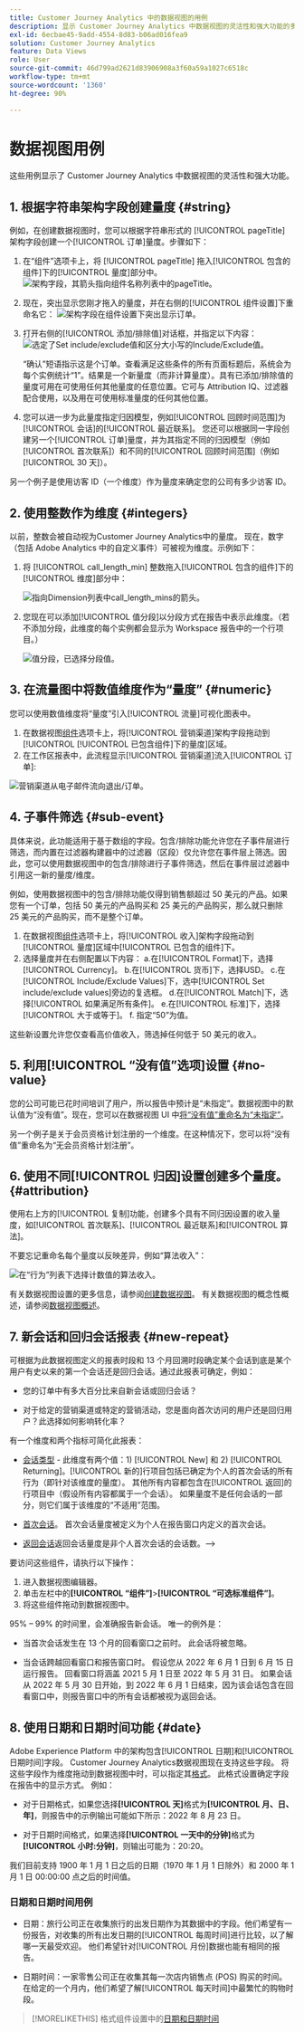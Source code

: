 ```yaml
---
title: Customer Journey Analytics 中的数据视图的用例
description: 显示 Customer Journey Analytics 中数据视图的灵活性和强大功能的多个用例
exl-id: 6ecbae45-9add-4554-8d83-b06ad016fea9
solution: Customer Journey Analytics
feature: Data Views
role: User
source-git-commit: 46d799ad2621d83906908a3f60a59a1027c6518c
workflow-type: tm+mt
source-wordcount: '1360'
ht-degree: 90%

---
```


# 数据视图用例

这些用例显示了 Customer Journey Analytics 中数据视图的灵活性和强大功能。

## 1. 根据字符串架构字段创建量度 {#string}

例如，在创建数据视图时，您可以根据字符串形式的 [!UICONTROL pageTitle] 架构字段创建一个[!UICONTROL 订单]量度。步骤如下：

1. 在“组件”选项卡上，将 [!UICONTROL pageTitle] 拖入[!UICONTROL 包含的组件]下的[!UICONTROL 量度]部分中。
   ![架构字段，其箭头指向组件名称列表中的pageTitle。](../assets/use-case1a.png)
1. 现在，突出显示您刚才拖入的量度，并在右侧的[!UICONTROL 组件设置]下重命名它：
   ![架构字段在组件设置下突出显示订单。](../assets/orders.png)
1. 打开右侧的[!UICONTROL 添加/排除值]对话框，并指定以下内容：
   ![选定了Set include/exclude值和区分大小写的Include/Exclude值。](../assets/orders2.png)

   “确认”短语指示这是个订单。查看满足这些条件的所有页面标题后，系统会为每个实例统计“1”。结果是一个新量度（而非计算量度）。具有已添加/排除值的量度可用在可使用任何其他量度的任意位置。它可与 Attribution IQ、过滤器配合使用，以及用在可使用标准量度的任何其他位置。
1. 您可以进一步为此量度指定归因模型，例如[!UICONTROL 回顾时间范围]为[!UICONTROL 会话]的[!UICONTROL 最近联系]。
您还可以根据同一字段创建另一个[!UICONTROL 订单]量度，并为其指定不同的归因模型（例如[!UICONTROL 首次联系]）和不同的[!UICONTROL 回顾时间范围]（例如 [!UICONTROL 30 天]）。

另一个例子是使用访客 ID（一个维度）作为量度来确定您的公司有多少访客 ID。

## 2. 使用整数作为维度 {#integers}

以前，整数会被自动视为Customer Journey Analytics中的量度。 现在，数字（包括 Adobe Analytics 中的自定义事件）可被视为维度。示例如下：

1. 将 [!UICONTROL call_length_min] 整数拖入[!UICONTROL 包含的组件]下的[!UICONTROL 维度]部分中：

   ![指向Dimension列表中call_length_mins的箭头。](../assets/integers.png)

1. 您现在可以添加[!UICONTROL 值分段]以分段方式在报告中表示此维度。（若不添加分段，此维度的每个实例都会显示为 Workspace 报告中的一个行项目。）

   ![值分段，已选择分段值。](../assets/bucketing.png)

## 3. 在流量图中将数值维度作为“量度” {#numeric}

您可以使用数值维度将“量度”引入[!UICONTROL 流量]可视化图表中。

1. 在数据视图[组件](https://experienceleague.adobe.com/docs/analytics-platform/using/cja-dataviews/create-dataview.html#configure-component-settings)选项卡上，将[!UICONTROL 营销渠道]架构字段拖动到[!UICONTROL [!UICONTROL 已包含组件]下的量度]区域。
2. 在工作区报表中，此流程显示[!UICONTROL 营销渠道]流入[!UICONTROL 订单]:

![营销渠道从电子邮件流向退出/订单。](../assets/flow.png)

## 4. 子事件筛选 {#sub-event}

具体来说，此功能适用于基于数组的字段。包含/排除功能允许您在子事件层进行筛选，而内置在过滤器构建器中的过滤器（区段）仅允许您在事件层上筛选。因此，您可以使用数据视图中的包含/排除进行子事件筛选，然后在事件层过滤器中引用这一新的量度/维度。

例如，使用数据视图中的包含/排除功能仅得到销售额超过 50 美元的产品。如果您有一个订单，包括 50 美元的产品购买和 25 美元的产品购买，那么就只删除 25 美元的产品购买，而不是整个订单。

1. 在数据视图[组件](https://experienceleague.adobe.com/docs/analytics-platform/using/cja-dataviews/create-dataview.html#configure-component-settings)选项卡上，将[!UICONTROL 收入]架构字段拖动到[!UICONTROL 量度]区域中[!UICONTROL 已包含的组件]下。
1. 选择量度并在右侧配置以下内容：
a.在[!UICONTROL Format]下，选择[!UICONTROL Currency]。
b.在[!UICONTROL 货币]下，选择USD。
c.在[!UICONTROL Include/Exclude Values]下，选中[!UICONTROL Set include/exclude values]旁边的复选框。
d.在[!UICONTROL Match]下，选择[!UICONTROL 如果满足所有条件]。
e.在[!UICONTROL 标准]下，选择[!UICONTROL 大于或等于]。
f. 指定“50”为值。

这些新设置允许您仅查看高价值收入，筛选掉任何低于 50 美元的收入。

## 5. 利用[!UICONTROL “没有值”选项]设置 {#no-value}

您的公司可能已花时间培训了用户，所以报告中预计是“未指定”。数据视图中的默认值为“没有值”。现在，您可以在数据视图 UI 中[将“没有值”重命名为“未指定”](https://experienceleague.adobe.com/docs/analytics-platform/using/cja-dataviews/create-dataview.html#configure-no-value-options-settings)。

另一个例子是关于会员资格计划注册的一个维度。在这种情况下，您可以将“没有值”重命名为“无会员资格计划注册”。

## 6. 使用不同[!UICONTROL 归因]设置创建多个量度。 {#attribution}

使用右上方的[!UICONTROL 复制]功能，创建多个具有不同归因设置的收入量度，如[!UICONTROL 首次联系]、[!UICONTROL 最近联系]和[!UICONTROL 算法]。

不要忘记重命名每个量度以反映差异，例如“算法收入”：

![在“行为”列表下选择计数值的算法收入。](../assets/algo-revenue.png)

有关数据视图设置的更多信息，请参阅[创建数据视图](/help/data-views/create-dataview.md)。
有关数据视图的概念性概述，请参阅[数据视图概述](/help/data-views/data-views.md)。

## 7. 新会话和回归会话报表 {#new-repeat}

可根据为此数据视图定义的报表时段和 13 个月回溯时段确定某个会话到底是某个用户有史以来的第一个会话还是回归会话。通过此报表可确定，例如：

* 您的订单中有多大百分比来自新会话或回归会话？

* 对于给定的营销渠道或特定的营销活动，您是面向首次访问的用户还是回归用户？此选择如何影响转化率？

有一个维度和两个指标可简化此报表：

* [会话类型](https://experienceleague.adobe.com/docs/analytics-platform/using/cja-dataviews/component-reference.html#optional) - 此维度有两个值：1) [!UICONTROL New] 和 2) [!UICONTROL Returning]。[!UICONTROL 新的]行项目包括已确定为个人的首次会话的所有行为（即针对该维度的量度）。 其他所有内容都包含在[!UICONTROL 返回]的行项目中（假设所有内容都属于一个会话）。 如果量度不是任何会话的一部分，则它们属于该维度的“不适用”范围。 

* [首次会话](https://experienceleague.adobe.com/docs/analytics-platform/using/cja-dataviews/component-reference.html#optional)。 首次会话量度被定义为个人在报告窗口内定义的首次会话。

* [返回会话](https://experienceleague.adobe.com/docs/analytics-platform/using/cja-dataviews/component-reference.html#optional)返回会话量度是非个人首次会话的会话数。—>

要访问这些组件，请执行以下操作：

1. 进入数据视图编辑器。
1. 单击左栏中的&#x200B;**[!UICONTROL “组件”]**>**[!UICONTROL “可选标准组件”]**。
1. 将这些组件拖动到数据视图中。

95% – 99% 的时间里，会准确报告新会话。 唯一的例外是：

* 当首次会话发生在 13 个月的回看窗口之前时。 此会话将被忽略。

* 当会话跨越回看窗口和报告窗口时。 假设您从 2022 年 6 月 1 日到 6 月 15 日运行报告。 回看窗口将涵盖 2021 5 月 1 日至 2022 年 5 月 31 日。 如果会话从 2022 年 5 月 30 日开始，到 2022 年 6 月 1 日结束，因为该会话包含在回看窗口中，则报告窗口中的所有会话都被视为返回会话。

## 8. 使用日期和日期时间功能 {#date}

Adobe Experience Platform 中的架构包含[!UICONTROL 日期]和[!UICONTROL 日期时间]字段。 Customer Journey Analytics数据视图现在支持这些字段。 将这些字段作为维度拖动到数据视图中时，可以指定其[格式](/help/data-views/component-settings/format.md)。 此格式设置确定字段在报告中的显示方式。 例如：

* 对于日期格式，如果您选择&#x200B;**[!UICONTROL 天]**&#x200B;格式为&#x200B;**[!UICONTROL 月、日、年]**，则报告中的示例输出可能如下所示：2022 年 8 月 23 日。

* 对于日期时间格式，如果选择&#x200B;**[!UICONTROL 一天中的分钟]**&#x200B;格式为&#x200B;**[!UICONTROL 小时:分钟]**，则输出可能为：20:20。

我们目前支持 1900 年 1 月 1 日之后的日期（1970 年 1 月 1 日除外）和 2000 年 1 月 1 日 00:00:00 点之后的时间值。

### 日期和日期时间用例

* 日期：旅行公司正在收集旅行的出发日期作为其数据中的字段。他们希望有一份报告，对收集的所有出发日期的[!UICONTROL 每周时间]进行比较，以了解哪一天最受欢迎。 他们希望针对[!UICONTROL 月份]数据也能有相同的报告。

* 日期时间：一家零售公司正在收集其每一次店内销售点 (POS) 购买的时间。 在给定的一个月内，他们希望了解[!UICONTROL 每天时间]中最繁忙的购物时段。

>[!MORELIKETHIS]
>格式组件设置中的[日期和日期时间](/help/data-views/component-settings/format.md)

